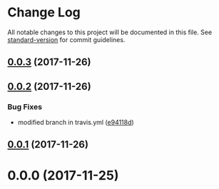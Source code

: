# Change Log

All notable changes to this project will be documented in this file. See [standard-version](https://github.com/conventional-changelog/standard-version) for commit guidelines.

<a name="0.0.3"></a>
## [0.0.3](https://github.com/bgolyoo/chuck-norris-jokes-ui/compare/v0.0.2...v0.0.3) (2017-11-26)



<a name="0.0.2"></a>
## [0.0.2](https://github.com/bgolyoo/chuck-norris-jokes-ui/compare/v0.0.1...v0.0.2) (2017-11-26)


### Bug Fixes

* modified branch in travis.yml ([e94118d](https://github.com/bgolyoo/chuck-norris-jokes-ui/commit/e94118d))



<a name="0.0.1"></a>
## [0.0.1](https://github.com/bgolyoo/chuck-norris-jokes-ui/compare/v0.0.0...v0.0.1) (2017-11-26)



<a name="0.0.0"></a>
# 0.0.0 (2017-11-25)
